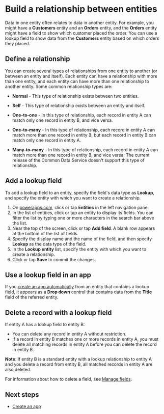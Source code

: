 <properties
	pageTitle="Entity relationships via lookup field | Microsoft PowerApps"
	description="Build a relationship between entities by using a lookup field."
	services="powerapps"
	documentationCenter="na"
	authors="robinarh"
	manager="anneta"
	editor=""
	tags=""/>

<tags
   ms.service="powerapps"
   ms.devlang="na"
   ms.topic="article"
   ms.tgt_pltfrm="na"
   ms.workload="na"
   ms.date="10/18/2016"
   ms.author="robinr"/>

# Build a relationship between entities
Data in one entity often relates to data in another entity. For example, you might have a **Customers** entity and an **Orders** entity, and the **Orders** entity might have a field to show which customer placed the order. You can use a lookup field to show data from the **Customers** entity based on which orders they placed.

## Define a relationship ##
You can create several types of relationships from one entity to another (or between an entity and itself). Each entity can have a relationship with more than one entity, and each entity can have more than one relationship to another entity. Some common relationship types are:

- **Normal** - This type of relationship exists between two entities.

- **Self** - This type of relationship exists between an entity and itself.

- **One-to-one** - In this type of relationship, each record in entity A can match only one record in entity B, and vice versa.

- **One-to-many** - In this type of relationship, each record in entity A can match more than one record in entity B, but each record in entity B can match only one record in entity A.

- **Many-to-many** - In this type of relationship, each record in entity A can match more than one record in entity B, and vice versa. The current release of the Common Data Service doesn't support this type of relationship.

## Add a lookup field
To add a lookup field to an entity, specify the field's data type as **Lookup**, and specify the entity with which you want to create a relationship.

1. On [powerapps.com](https://web.powerapps.com), click or tap **Entities** in the left navigation pane.
1. In the list of entities, click or tap an entity to display its fields. You can filter the list by typing one or more characters in the search bar above the list.
1. Near the top of the screen, click or tap **Add field**. A blank row appears at the bottom of the list of fields.
1. Specify the display name and the name of the field, and then specify **Lookup** as the data type of the field.
1. In the **Lookup entity** list, specify the entity with which you want to create a relationship.
1. Click or tap **Save** to commit the changes.

## Use a lookup field in an app
If you [create an app automatically](data-platform-create-app.md) from an entity that contains a lookup field, it appears as a **Drop down** control that contains data from the **Title** field of the referred entity.

## Delete a record with a lookup field
If entity A has a lookup field to entity B:

- You can delete any record in entity A without restriction.
- If a record in entity B matches one or more records in entity A, you must delete all matching records in entity A before you can delete the record in entity B.

**Note**: If entity B is a standard entity with a lookup relationship to entity A and you delete a record from entity B, all matched records in entity A are also deleted.

For information about how to delete a field, see [Manage fields](data-platform-manage-fields.md).

## Next steps ##
- [Create an app](data-platform-create-app.md)
